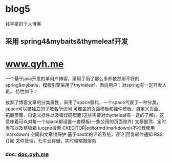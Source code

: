 # blog5
钱宇豪的个人博客

## 采用 spring4&mybaits&thymeleaf开发

# www.qyh.me

一个基于java开发的单用户博客，采用了用了那么多却依然用不好的spring&mybatis，模板引擎采用了thymeleaf，面向用户：对spring有一定开发人员。 特性如下：

放弃了博客文章的分类属性，采用了space替代，一个space代表了一种分类，space可以被独立的子域名所访问
可覆盖的页面模板和挂件模板、自定义页面、拓展页面、自定义挂件以及错误码页面(这些需要对thymeleaf有一定的了解)，这意味着可以对每一个space都设置一套模板(一些公用的页面除外)
文章置顶、定时发布以及草稿箱
lucene搜索
CKEDITOR|editormd(markdown)(不推荐使用markdown)
空间和文章锁保护
基于oauth的评论系统，评论|回复邮件通知
RSS订阅
文件管理，七牛云存储，实时缩略图服务

### doc: <a href="http://doc.qyh.me">doc.qyh.me</a>

